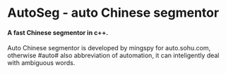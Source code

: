 AutoSeg - auto Chinese segmentor
=======

#### A fast Chinese segmentor in c++.
Auto Chinese segmentor is developed by mingspy for auto.sohu.com, otherwise #auto# also abbreviation of automation, it can inteligently deal with ambiguous words.
